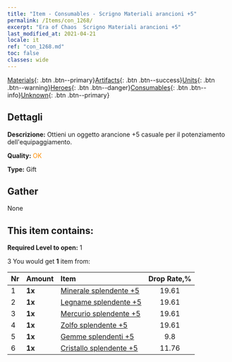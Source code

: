 ```yaml
---
title: "Item - Consumables - Scrigno Materiali arancioni +5"
permalink: /Items/con_1268/
excerpt: "Era of Chaos  Scrigno Materiali arancioni +5"
last_modified_at: 2021-04-21
locale: it
ref: "con_1268.md"
toc: false
classes: wide
---
```

 [Materials](/it/Items/){: .btn .btn--primary}[Artifacts](/it/Items/Artifacts/){: .btn .btn--success}[Units](/it/Items/Units/){: .btn .btn--warning}[Heroes](/it/Items/Heroes/){: .btn .btn--danger}[Consumables](/it/Items/Consumables/){: .btn .btn--info}[Unknown](/it/Items/Unknown/){: .btn .btn--primary}

## Dettagli
 **Descrizione:** Ottieni un oggetto arancione +5 casuale per il potenziamento dell'equipaggiamento.

 **Quality:** <span style="color: #FF8C00">OK</span>

 **Type:** Gift

## Gather

  None

## This item contains:

 **Required Level to open:** 1

 3 You would get **1** item  from:

  | Nr | Amount |     Item    | Drop Rate,% |
  |:---|:-------|:------------|:---------:|
  | 1 |  **1x** | [Minerale splendente +5](/it/Items/mat_96/) | 19.61 | 
  | 2 |  **1x** | [Legname splendente +5](/it/Items/mat_97/) | 19.61 | 
  | 3 |  **1x** | [Mercurio splendente +5](/it/Items/mat_98/) | 19.61 | 
  | 4 |  **1x** | [Zolfo splendente +5](/it/Items/mat_99/) | 19.61 | 
  | 5 |  **1x** | [Gemme splendenti +5](/it/Items/mat_100/) | 9.8 | 
  | 6 |  **1x** | [Cristallo splendente +5](/it/Items/mat_101/) | 11.76 | 
